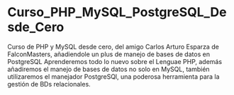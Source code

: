 # Curso_PHP_MySQL_PostgreSQL_Desde_Cero
Curso de PHP y MySQL desde cero, del amigo Carlos Arturo Esparza de FalconMasters, añadiendole un plus de manejo de bases de datos en PostgreSQL
Aprenderemos todo lo nuevo sobre el Lenguae PHP, además añadiremos el manejo de bases de datos no solo en MySQL, también utilizaremos el manejador
PostgreSQl, una poderosa herramienta para la gestión de BDs relacionales.
